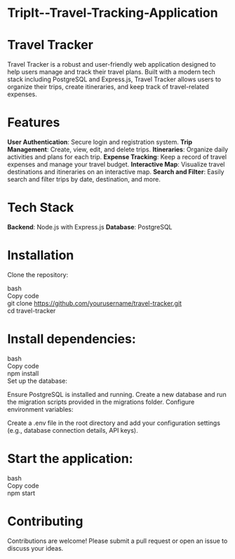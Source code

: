 # TripIt--Travel-Tracking-Application

# Travel Tracker
Travel Tracker is a robust and user-friendly web application designed to help users manage and track their travel plans. Built with a modern tech stack including PostgreSQL and Express.js, Travel Tracker allows users to organize their trips, create itineraries, and keep track of travel-related expenses.

# Features
**User Authentication**: Secure login and registration system.
**Trip Management**: Create, view, edit, and delete trips.
**Itineraries**: Organize daily activities and plans for each trip.
**Expense Tracking**: Keep a record of travel expenses and manage your travel budget.
**Interactive Map**: Visualize travel destinations and itineraries on an interactive map.
**Search and Filter**: Easily search and filter trips by date, destination, and more.
# Tech Stack
**Backend**: Node.js with Express.js
**Database**: PostgreSQL

# Installation
Clone the repository:

bash<br>
Copy code<br>
git clone https://github.com/yourusername/travel-tracker.git<br>
cd travel-tracker<br>
# Install dependencies:

bash<br>
Copy code<br>
npm install<br>
Set up the database:

Ensure PostgreSQL is installed and running.
Create a new database and run the migration scripts provided in the migrations folder.
Configure environment variables:

Create a .env file in the root directory and add your configuration settings (e.g., database connection details, API keys).
# Start the application:

bash <br>
Copy code<br>
npm start <br>
# Contributing
Contributions are welcome! Please submit a pull request or open an issue to discuss your ideas.



